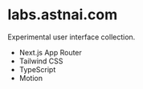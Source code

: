 # labs.astnai.com
Experimental user interface collection.

- Next.js App Router
- Tailwind CSS
- TypeScript
- Motion